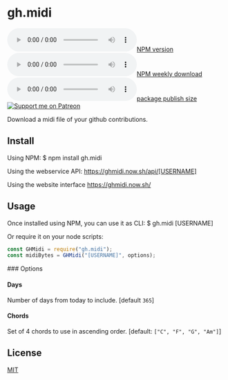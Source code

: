# gh.midi
[![NPM version](https://flat.badgen.net/npm/v/gh.midi)](https://www.npmjs.com/package/gh.midi)
[![NPM weekly download](https://flat.badgen.net/npm/dw/gh.midi)](https://www.npmjs.com/package/gh.midi)
[![package publish size](https://flat.badgen.net/packagephobia/publish/gh.midi)](https://packagephobia.now.sh/result?p=gh.midi)
[![Support me on Patreon](https://flat.badgen.net/badge/become/a%20patron/F96753?icon=patreon)](https://www.patreon.com/gmartigny)

Download a midi file of your github contributions.

## Install

Using NPM:
    $ npm install gh.midi

Using the webservice API:
    https://ghmidi.now.sh/api/[USERNAME]

Using the website interface
    https://ghmidi.now.sh/

## Usage

Once installed using NPM, you can use it as CLI:
    $ gh.midi [USERNAME]

Or require it on your node scripts:
```js
const GHMidi = require("gh.midi");
const midiBytes = GHMidi("[USERNAME]", options);
```

### Options

#### Days
Number of days from today to include. [default `365`]

#### Chords
Set of 4 chords to use in ascending order. [default: `["C", "F", "G", "Am"]`]

## License
[MIT](license)
